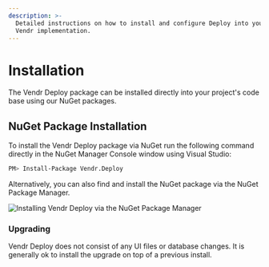 ```yaml
---
description: >-
  Detailed instructions on how to install and configure Deploy into your Umbraco
  Vendr implementation.
---
```


# Installation

The Vendr Deploy package can be installed directly into your project's code base using our NuGet packages.

## NuGet Package Installation

To install the Vendr Deploy package via NuGet run the following command directly in the NuGet Manager Console window using Visual Studio:

```bash
PM> Install-Package Vendr.Deploy
```

Alternatively, you can also find and install the NuGet package via the NuGet Package Manager.

![Installing Vendr Deploy via the NuGet Package Manager](../media/deploy/nuget\_package.png)

### Upgrading

Vendr Deploy does not consist of any UI files or database changes. It is generally ok to install the upgrade on top of a previous install.
